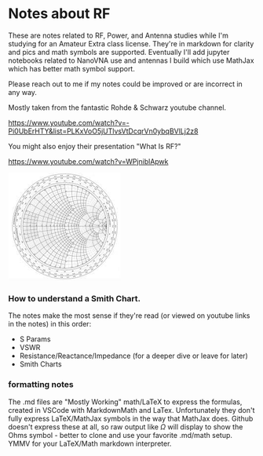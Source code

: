 # Notes about RF

These are notes related to RF, Power, and Antenna studies while I'm studying for an Amateur Extra class license. They're in markdown for clarity and pics and math symbols are supported.
Eventually I'll add jupyter notebooks related to NanoVNA use and antennas I build which use MathJax which has better math symbol support.

Please  reach out to me if my notes could be improved or are incorrect in any way.

Mostly taken from the fantastic Rohde & Schwarz youtube channel.  

https://www.youtube.com/watch?v=-Pi0UbErHTY&list=PLKxVoO5jUTlvsVtDcqrVn0ybqBVlLj2z8

You might also enjoy their presentation "What Is RF?"

https://www.youtube.com/watch?v=WPjniblApwk



![Smith Chart with Annotations](pics/smith_chart.jpg)

### How to understand a Smith Chart.

The notes make the most sense if they're read (or viewed on youtube links in the notes) in this order:
- S Params
- VSWR
- Resistance/Reactance/Impedance (for a deeper dive or leave for later)
- Smith Charts

### formatting notes

The .md files are "Mostly Working" math/LaTeX to express the formulas, created in VSCode with MarkdownMath and LaTex. Unfortunately they don't fully express LaTeX/MathJax symbols in the way that MathJax does. Github doesn't express these at all, so raw output like $\Omega$ will display to show the Ohms symbol - better to clone and use your favorite .md/math setup. YMMV for your LaTeX/Math markdown interpreter.

